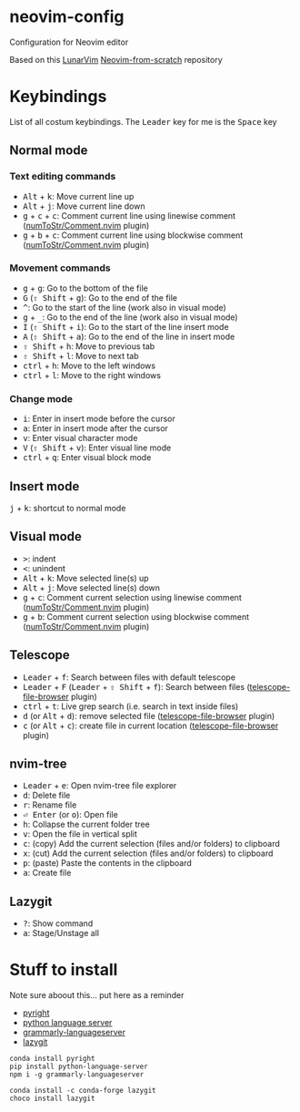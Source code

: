 # neovim-config
Configuration for Neovim editor

Based on this [LunarVim](https://github.com/LunarVim) [Neovim-from-scratch](https://github.com/LunarVim/Neovim-from-scratch) repository

# Keybindings
List of all costum keybindings.
The <kbd>Leader</kbd> key for me is the <kbd>Space</kbd> key 

## Normal mode
### Text editing commands
* <kbd>Alt</kbd> + <kbd>k</kbd>: Move current line up
* <kbd>Alt</kbd> + <kbd>j</kbd>: Move current line down
* <kbd>g</kbd> + <kbd>c</kbd> + <kbd>c</kbd>: Comment current line using linewise comment ([numToStr/Comment.nvim][comments_plugin] plugin)
* <kbd>g</kbd> + <kbd>b</kbd> + <kbd>c</kbd>: Comment current line using blockwise comment ([numToStr/Comment.nvim][comments_plugin] plugin)
### Movement commands
* <kbd>g</kbd> + <kbd>g</kbd>: Go to the bottom of the file
* <kbd>G</kbd> (<kbd>⇧ Shift</kbd> + <kbd>g</kbd>): Go to the end of the file
* <kbd>^</kbd>: Go to the start of the line (work also in visual mode)
* <kbd>g</kbd> + <kbd>\_</kbd>: Go to the end of the line (work also in visual mode)
* <kbd>I</kbd> (<kbd>⇧ Shift</kbd> + <kbd>i</kbd>): Go to the start of the line insert mode
* <kbd>A</kbd> (<kbd>⇧ Shift</kbd> + <kbd>a</kbd>): Go to the end of the line in insert mode
* <kbd>⇧ Shift</kbd> + <kbd>h</kbd>: Move to previous tab
* <kbd>⇧ Shift</kbd> + <kbd>l</kbd>: Move to next tab
* <kbd>ctrl</kbd> + <kbd>h</kbd>: Move to the left windows
* <kbd>ctrl</kbd> + <kbd>l</kbd>: Move to the right windows
### Change mode
* <kbd>i</kbd>: Enter in insert mode before the cursor
* <kbd>a</kbd>: Enter in insert mode after the cursor
* <kbd>v</kbd>: Enter visual character mode
* <kbd>V</kbd> (<kbd>⇧ Shift</kbd> + <kbd>v</kbd>): Enter visual line mode
* <kbd>ctrl</kbd> + <kbd>q</kbd>: Enter visual block mode

## Insert mode
<kbd>j</kbd> + <kbd>k</kbd>: shortcut to normal mode

## Visual mode
* <kbd>></kbd>: indent
* <kbd><</kbd>: unindent
* <kbd>Alt</kbd> + <kbd>k</kbd>: Move selected line(s) up
* <kbd>Alt</kbd> + <kbd>j</kbd>: Move selected line(s) down
* <kbd>g</kbd> + <kbd>c</kbd>: Comment current selection using linewise comment ([numToStr/Comment.nvim][comments_plugin] plugin)
* <kbd>g</kbd> + <kbd>b</kbd>: Comment current selection using blockwise comment ([numToStr/Comment.nvim][comments_plugin] plugin)


## Telescope
* <kbd>Leader</kbd> + <kbd>f</kbd>: Search between files with default telescope
* <kbd>Leader</kbd> + <kbd>F</kbd> (<kbd>Leader</kbd> + <kbd>⇧ Shift</kbd> + <kbd>f</kbd>): Search between files ([telescope-file-browser][telescope-file-browser] plugin)
* <kbd>ctrl</kbd> + <kbd>t</kbd>: Live grep search (i.e. search in text inside files)
* <kbd>d</kbd> (or  <kbd>Alt</kbd> + <kbd>d</kbd>): remove selected file ([telescope-file-browser][telescope-file-browser] plugin)
* <kbd>c</kbd> (or  <kbd>Alt</kbd> + <kbd>c</kbd>): create file in current location ([telescope-file-browser][telescope-file-browser] plugin)

## nvim-tree
* <kbd>Leader</kbd> + <kbd>e</kbd>: Open nvim-tree file explorer
* <kbd>d</kbd>: Delete file
* <kbd>r</kbd>: Rename file
* <kbd>⏎ Enter</kbd> (or <kbd>o</kbd>): Open file
* <kbd>h</kbd>: Collapse the current folder tree
* <kbd>v</kbd>: Open the file in vertical split
* <kbd>c</kbd>: (copy)  Add the current selection (files and/or folders) to clipboard
* <kbd>x</kbd>: (cut)   Add the current selection (files and/or folders) to clipboard
* <kbd>p</kbd>: (paste) Paste the contents in the clipboard
* <kbd>a</kbd>: Create file

## Lazygit
* <kbd>?</kbd>: Show command 
* <kbd>a</kbd>: Stage/Unstage all 

# Stuff to install
Note sure aboout this... put here as a reminder

* [pyright](https://github.com/microsoft/pyright)
* [python language server](https://github.com/python-lsp/python-lsp-server)
* [grammarly-languageserver](https://github.com/znck/grammarly)
* [lazygit](https://github.com/jesseduffield/lazygit)

```
conda install pyright
pip install python-language-server
npm i -g grammarly-languageserver

conda install -c conda-forge lazygit
choco install lazygit
```

[telescope-file-browser]:https://github.com/nvim-telescope/telescope-file-browser.nvim
[comments_plugin]:https://github.com/numToStr/Comment.nvim
